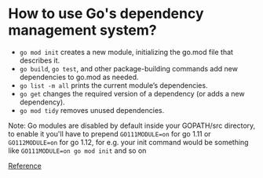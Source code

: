 # How to use Go's dependency management system?

* `go mod init` creates a new module, initializing the go.mod file that describes it.
* `go build`, `go test`, and other package-building commands add new dependencies to go.mod as needed.
* `go list -m all` prints the current module’s dependencies.
* `go get` changes the required version of a dependency (or adds a new dependency).
* `go mod tidy` removes unused dependencies.

Note: Go modules are disabled by default inside your GOPATH/src directory, to enable it you'll have to prepend `GO111MODULE=on` for go 1.11 or `GO112MODULE=on` for go 1.12, for e.g. your init command would be something like `GO111MODULE=on go mod init` and so on

[Reference](https://blog.golang.org/using-go-modules)

